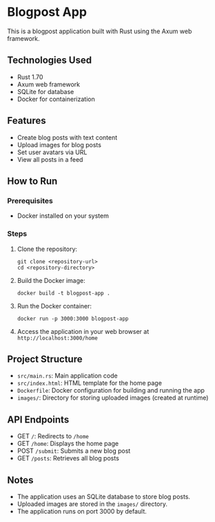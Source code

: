 # Blogpost App

This is a blogpost application built with Rust using the Axum web framework.

## Technologies Used

- Rust 1.70
- Axum web framework
- SQLite for database
- Docker for containerization

## Features

- Create blog posts with text content
- Upload images for blog posts
- Set user avatars via URL
- View all posts in a feed

## How to Run

### Prerequisites

- Docker installed on your system

### Steps

1. Clone the repository:
   ```
   git clone <repository-url>
   cd <repository-directory>
   ```

2. Build the Docker image:
   ```
   docker build -t blogpost-app .
   ```

3. Run the Docker container:
   ```
   docker run -p 3000:3000 blogpost-app
   ```

4. Access the application in your web browser at `http://localhost:3000/home`

## Project Structure

- `src/main.rs`: Main application code
- `src/index.html`: HTML template for the home page
- `Dockerfile`: Docker configuration for building and running the app
- `images/`: Directory for storing uploaded images (created at runtime)

## API Endpoints

- GET `/`: Redirects to `/home`
- GET `/home`: Displays the home page
- POST `/submit`: Submits a new blog post
- GET `/posts`: Retrieves all blog posts

## Notes

- The application uses an SQLite database to store blog posts.
- Uploaded images are stored in the `images/` directory.
- The application runs on port 3000 by default.
